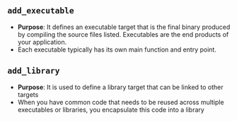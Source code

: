 
## `add_executable`

- **Purpose**: It defines an executable target that is the final binary produced by compiling the source files listed. Executables are the end products of your application.
- Each executable typically has its own main function and entry point.

## `add_library`

- **Purpose**: It is used to define a library target that can be linked to other targets
- When you have common code that needs to be reused across multiple executables or libraries, you encapsulate this code into a library